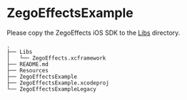 # ZegoEffectsExample

Please copy the ZegoEffects iOS SDK to the [Libs](Libs) directory.

```tree
.
├── Libs
│   └── ZegoEffects.xcframework
├── README.md
├── Resources
├── ZegoEffectsExample
├── ZegoEffectsExample.xcodeproj
└── ZegoEffectsExampleLegacy
```
